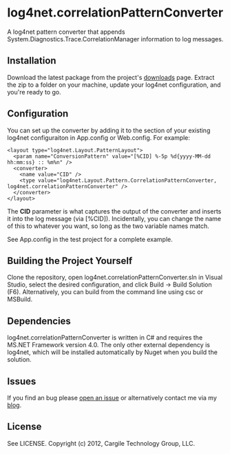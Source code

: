 log4net.correlationPatternConverter
===================================

A log4net pattern converter that appends System.Diagnostics.Trace.CorrelationManager information to log messages.

## Installation
Download the latest package from the project's [downloads](https://github.com/kcargile/log4net.correlationPatternConverter/downloads) page. 
Extract the zip to a folder on your machine, update your log4net configuration, and you're ready to go.

## Configuration
You can set up the converter by adding it to the <layout> section of your existing log4net configuraiton in App.config or Web.config. 
For example:
```
<layout type="log4net.Layout.PatternLayout">
  <param name="ConversionPattern" value="[%CID] %-5p %d{yyyy-MM-dd hh:mm:ss} :: %m%n" />
  <converter>
    <name value="CID" />
    <type value="log4net.Layout.Pattern.CorrelationPatternConverter, log4net.correlationPatternConverter" />
  </converter>
</layout>
```

The **CID** parameter is what captures the output of the converter and inserts it into the log message (via [%CID]). Incidentally, you 
can change the name of this to whatever you want, so long as the two variable names match.

See App.config in the test project for a complete example.

## Building the Project Yourself
Clone the repository, open log4net.correlationPatternConverter.sln in Visual Studio, select the desired configuration, and click Build -> 
Build Solution (F6). Alternatively, you can build from the command line using csc or MSBuild.

## Dependencies
log4net.correlationPatternConverter is written in C# and requires the MS.NET Framework version 4.0. The only other external dependency
is log4net, which will be installed automatically by Nuget when you build the solution.

## Issues
If you find an bug please [open an issue](https://github.com/kcargile/log4net.correlationPatternConverter/issues) or alternatively contact 
me via my [blog](http://www.kriscargile.com).

## License
See LICENSE. Copyright (c) 2012, Cargile Technology Group, LLC.
